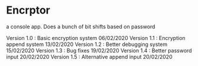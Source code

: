 # Encrptor
a console app. Does a bunch of bit shifts based on password

Version 1.0 : Basic encryption system   06/02/2020
Version 1.1 : Encryption append system  13/02/2020
Version 1.2 : Better debugging system   15/02/2020
Version 1.3 : Bug fixes                 19/02/2020
Version 1.4 : Better password input     20/02/2020
Version 1.5 : Alternative append input  20/02/2020